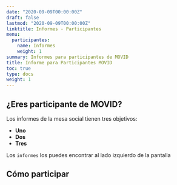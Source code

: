 ```yaml
---
date: "2020-09-09T00:00:00Z"
draft: false
lastmod: "2020-09-09T00:00:00Z"
linktitle: Informes - Participantes
menu:
  participantes:
    name: Informes
    weight: 1
summary: Informes para participantes de MOVID
title: Informe para Participantes MOVID
toc: true
type: docs
weight: 1
---
```


## ¿Eres participante de MOVID?

Los informes de la mesa social tienen tres objetivos:

* **Uno**
* **Dos**
* **Tres**

Los `informes` los puedes encontrar al lado izquierdo de la pantalla

## Cómo participar


